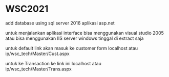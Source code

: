 # WSC2021
add database using sql server 2016
aplikasi asp.net

untuk menjalankan aplikasi interface bisa menggunakan visual studio 2005 atau bisa menggunakan IIS server windows
tinggal di extract saja

untuk default link akan masuk ke customer form
localhost atau ip/wsc_tech/Master/Cust.aspx

untuk ke Transaction ke link ini
localhost atau ip/wsc_tech/Master/Trans.aspx
